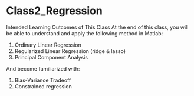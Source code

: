 # Class2_Regression
Intended Learning Outcomes of This Class
At the end of this class, you will be able to understand and apply the
following method in Matlab:
1. Ordinary Linear Regression
2. Regularized Linear Regression (ridge & lasso)
3. Principal Component Analysis

And become familiarized with:
1. Bias-Variance Tradeoff
2. Constrained regression
